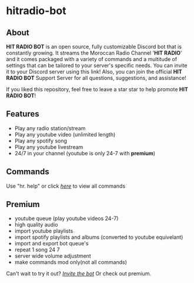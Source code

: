 # hitradio-bot

## About

**HIT RADIO BOT** is an open source, fully customizable Discord bot that is constantly growing. It streams the Moroccan Radio Channel '**HIT RADIO**' and it comes packaged with a variety of commands and a multitude of settings that can be tailored to your server's specific needs. You can invite it to your Discord server using this link! Also, you can join the official **HIT RADIO BOT** Support Server for all questions, suggestions, and assistance!

If you liked this repository, feel free to leave a star star to help promote **HIT RADIO BOT**!

## Features
* Play any radio station/stream
* Play any youtube video (unlimited length)
* Play any spotify song
* Play any youtube livestream
* 24/7 in your channel (youtube is only 24-7 with **premium**)


## Commands
Use "hr. help" or click [*here*](https://top.gg/bot/770355271952105532)  to view all commands

## Premium
* youtube queue (play youtube videos 24-7)
* high quality audio
* import youtube playlists
* import spotify playlists and albums (converted to youtube equivelant)
* import and export bot queue's
* repeat 1 song 24 7
* server wide volume adjustment
* make commands mod only(not all commands)

Can't wait to try it out?
[*Invite the bot*](https://top.gg/bot/770355271952105532) Or check out premium.
